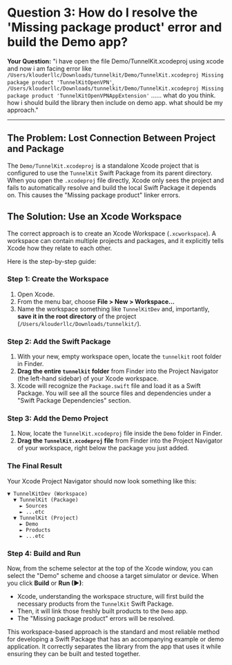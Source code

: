 
# Question 3: How do I resolve the 'Missing package product' error and build the Demo app?

**Your Question:** "i have open the file Demo/TunnelKit.xcodeproj using xcode and now i am facing error like `/Users/klouderllc/Downloads/tunnelkit/Demo/TunnelKit.xcodeproj Missing package product 'TunnelKitOpenVPN'`, `/Users/klouderllc/Downloads/tunnelkit/Demo/TunnelKit.xcodeproj Missing package product 'TunnelKitOpenVPNAppExtension'` ...... what do you think. how i should build the library then include on demo app. what should be my approach."

---

## The Problem: Lost Connection Between Project and Package

The `Demo/TunnelKit.xcodeproj` is a standalone Xcode project that is configured to use the `TunnelKit` Swift Package from its parent directory. When you open the `.xcodeproj` file directly, Xcode only sees the project and fails to automatically resolve and build the local Swift Package it depends on. This causes the "Missing package product" linker errors.

## The Solution: Use an Xcode Workspace

The correct approach is to create an Xcode Workspace (`.xcworkspace`). A workspace can contain multiple projects and packages, and it explicitly tells Xcode how they relate to each other.

Here is the step-by-step guide:

### Step 1: Create the Workspace

1.  Open Xcode.
2.  From the menu bar, choose **File > New > Workspace...**
3.  Name the workspace something like `TunnelKitDev` and, importantly, **save it in the root directory** of the project (`/Users/klouderllc/Downloads/tunnelkit/`).

### Step 2: Add the Swift Package

1.  With your new, empty workspace open, locate the `tunnelkit` root folder in Finder.
2.  **Drag the entire `tunnelkit` folder** from Finder into the Project Navigator (the left-hand sidebar) of your Xcode workspace.
3.  Xcode will recognize the `Package.swift` file and load it as a Swift Package. You will see all the source files and dependencies under a "Swift Package Dependencies" section.

### Step 3: Add the Demo Project

1.  Now, locate the `TunnelKit.xcodeproj` file inside the `Demo` folder in Finder.
2.  **Drag the `TunnelKit.xcodeproj` file** from Finder into the Project Navigator of your workspace, right below the package you just added.

### The Final Result

Your Xcode Project Navigator should now look something like this:

```
▼ TunnelKitDev (Workspace)
  ▼ TunnelKit (Package)
    ► Sources
    ► ...etc
  ▼ TunnelKit (Project)
    ► Demo
    ► Products
    ► ...etc
```

### Step 4: Build and Run

Now, from the scheme selector at the top of the Xcode window, you can select the "Demo" scheme and choose a target simulator or device. When you click **Build** or **Run (▶)**:

- Xcode, understanding the workspace structure, will first build the necessary products from the `TunnelKit` Swift Package.
- Then, it will link those freshly built products to the `Demo` app.
- The "Missing package product" errors will be resolved.

This workspace-based approach is the standard and most reliable method for developing a Swift Package that has an accompanying example or demo application. It correctly separates the library from the app that uses it while ensuring they can be built and tested together.
